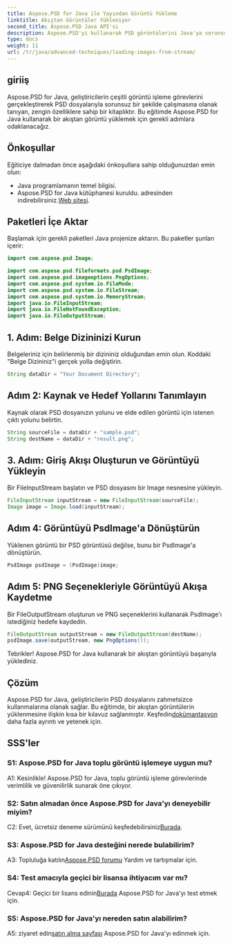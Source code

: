 ```yaml
---
title: Aspose.PSD for Java ile Yayından Görüntü Yükleme
linktitle: Akıştan Görüntüler Yükleniyor
second_title: Aspose.PSD Java API'si
description: Aspose.PSD'yi kullanarak PSD görüntülerini Java'ya sorunsuz bir şekilde yüklemeyi öğrenin. Verimli görüntü işleme için adım adım kılavuzumuzu izleyin.
type: docs
weight: 11
url: /tr/java/advanced-techniques/loading-images-from-stream/
---
```

## giriiş

Aspose.PSD for Java, geliştiricilerin çeşitli görüntü işleme görevlerini gerçekleştirerek PSD dosyalarıyla sorunsuz bir şekilde çalışmasına olanak tanıyan, zengin özelliklere sahip bir kitaplıktır. Bu eğitimde Aspose.PSD for Java kullanarak bir akıştan görüntü yüklemek için gerekli adımlara odaklanacağız.

## Önkoşullar

Eğiticiye dalmadan önce aşağıdaki önkoşullara sahip olduğunuzdan emin olun:

- Java programlamanın temel bilgisi.
-  Aspose.PSD for Java kütüphanesi kuruldu. adresinden indirebilirsiniz.[Web sitesi](https://releases.aspose.com/psd/java/).

## Paketleri İçe Aktar

Başlamak için gerekli paketleri Java projenize aktarın. Bu paketler şunları içerir:

```java
import com.aspose.psd.Image;

import com.aspose.psd.fileformats.psd.PsdImage;
import com.aspose.psd.imageoptions.PngOptions;
import com.aspose.psd.system.io.FileMode;
import com.aspose.psd.system.io.FileStream;
import com.aspose.psd.system.io.MemoryStream;
import java.io.FileInputStream;
import java.io.FileNotFoundException;
import java.io.FileOutputStream;
```

## 1. Adım: Belge Dizininizi Kurun

Belgeleriniz için belirlenmiş bir dizininiz olduğundan emin olun. Koddaki "Belge Dizininiz"i gerçek yolla değiştirin.

```java
String dataDir = "Your Document Directory";
```

## Adım 2: Kaynak ve Hedef Yollarını Tanımlayın

Kaynak olarak PSD dosyanızın yolunu ve elde edilen görüntü için istenen çıktı yolunu belirtin.

```java
String sourceFile = dataDir + "sample.psd";
String destName = dataDir + "result.png";
```

## 3. Adım: Giriş Akışı Oluşturun ve Görüntüyü Yükleyin

Bir FileInputStream başlatın ve PSD dosyasını bir Image nesnesine yükleyin.

```java
FileInputStream inputStream = new FileInputStream(sourceFile);
Image image = Image.load(inputStream);
```

## Adım 4: Görüntüyü PsdImage'a Dönüştürün

Yüklenen görüntü bir PSD görüntüsü değilse, bunu bir PsdImage'a dönüştürün.

```java
PsdImage psdImage = (PsdImage)image;
```

## Adım 5: PNG Seçenekleriyle Görüntüyü Akışa Kaydetme

Bir FileOutputStream oluşturun ve PNG seçeneklerini kullanarak PsdImage'ı istediğiniz hedefe kaydedin.

```java
FileOutputStream outputStream = new FileOutputStream(destName);
psdImage.save(outputStream, new PngOptions());
```

Tebrikler! Aspose.PSD for Java kullanarak bir akıştan görüntüyü başarıyla yüklediniz.

## Çözüm

 Aspose.PSD for Java, geliştiricilerin PSD dosyalarını zahmetsizce kullanmalarına olanak sağlar. Bu eğitimde, bir akıştan görüntülerin yüklenmesine ilişkin kısa bir kılavuz sağlanmıştır. Keşfedin[dokümantasyon](https://reference.aspose.com/psd/java/) daha fazla ayrıntı ve yetenek için.

## SSS'ler

### S1: Aspose.PSD for Java toplu görüntü işlemeye uygun mu?

A1: Kesinlikle! Aspose.PSD for Java, toplu görüntü işleme görevlerinde verimlilik ve güvenilirlik sunarak öne çıkıyor.

### S2: Satın almadan önce Aspose.PSD for Java'yı deneyebilir miyim?

 C2: Evet, ücretsiz deneme sürümünü keşfedebilirsiniz[Burada](https://releases.aspose.com/).

### S3: Aspose.PSD for Java desteğini nerede bulabilirim?

 A3: Topluluğa katılın[Aspose.PSD forumu](https://forum.aspose.com/c/psd/34) Yardım ve tartışmalar için.

### S4: Test amacıyla geçici bir lisansa ihtiyacım var mı?

 Cevap4: Geçici bir lisans edinin[Burada](https://purchase.aspose.com/temporary-license/) Aspose.PSD for Java'yı test etmek için.

### S5: Aspose.PSD for Java'yı nereden satın alabilirim?

 A5: ziyaret edin[satın alma sayfası](https://purchase.aspose.com/buy) Aspose.PSD for Java'yı edinmek için.